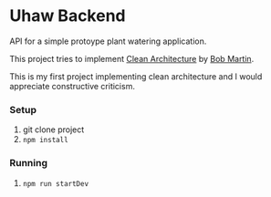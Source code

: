 # Uhaw Backend

API for a simple protoype plant watering application.

This project tries to implement [Clean Architecture](https://www.amazon.com/Clean-Architecture-Craftsmans-Software-Structure/dp/0134494164) by [Bob Martin](http://www.cleancoder.com/products).

This is my first project implementing clean architecture and I would appreciate constructive criticism.

### Setup
1. git clone project
2. `npm install`

### Running
1. `npm run startDev`

